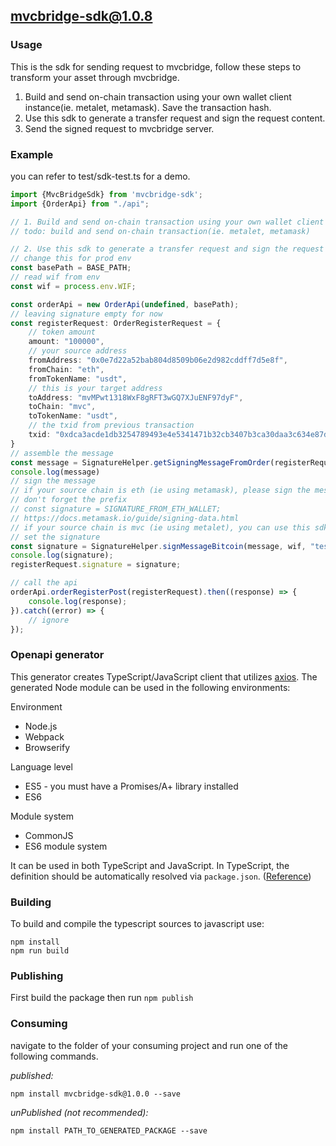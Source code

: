 ## mvcbridge-sdk@1.0.8

### Usage

This is the sdk for sending request to mvcbridge, follow these steps to transform your asset through mvcbridge.

1. Build and send on-chain transaction using your own wallet client instance(ie. metalet, metamask). Save the transaction hash.
2. Use this sdk to generate a transfer request and sign the request content.
3. Send the signed request to mvcbridge server.

### Example

you can refer to test/sdk-test.ts for a demo.

```typescript
import {MvcBridgeSdk} from 'mvcbridge-sdk';
import {OrderApi} from "./api";

// 1. Build and send on-chain transaction using your own wallet client instance(ie. metalet, metamask). Save the transaction hash.
// todo: build and send on-chain transaction(ie. metalet, metamask)

// 2. Use this sdk to generate a transfer request and sign the request content.
// change this for prod env
const basePath = BASE_PATH;
// read wif from env
const wif = process.env.WIF;

const orderApi = new OrderApi(undefined, basePath);
// leaving signature empty for now
const registerRequest: OrderRegisterRequest = {
    // token amount
    amount: "100000",
    // your source address
    fromAddress: "0x0e7d22a52bab804d8509b06e2d982cddff7d5e8f",
    fromChain: "eth",
    fromTokenName: "usdt",
    // this is your target address
    toAddress: "mvMPwt1318WxF8gRFT3wGQ7XJuENF97dyF",
    toChain: "mvc",
    toTokenName: "usdt",
    // the txid from previous transaction
    txid: "0xdca3acde1db3254789493e4e5341471b32cb3407b3ca30daa3c634e87d1518f5"
}
// assemble the message
const message = SignatureHelper.getSigningMessageFromOrder(registerRequest);
console.log(message)
// sign the message
// if your source chain is eth (ie using metamask), please sign the message using personal_sign
// don't forget the prefix
// const signature = SIGNATURE_FROM_ETH_WALLET;
// https://docs.metamask.io/guide/signing-data.html
// if your source chain is mvc (ie using metalet), you can use this sdk to sign the message
// set the signature
const signature = SignatureHelper.signMessageBitcoin(message, wif, "testnet");
console.log(signature);
registerRequest.signature = signature;

// call the api
orderApi.orderRegisterPost(registerRequest).then((response) => {
    console.log(response);
}).catch((error) => {
    // ignore
});
```


### Openapi generator
This generator creates TypeScript/JavaScript client that utilizes [axios](https://github.com/axios/axios). The generated Node module can be used in the following environments:

Environment
* Node.js
* Webpack
* Browserify

Language level
* ES5 - you must have a Promises/A+ library installed
* ES6

Module system
* CommonJS
* ES6 module system

It can be used in both TypeScript and JavaScript. In TypeScript, the definition should be automatically resolved via `package.json`. ([Reference](http://www.typescriptlang.org/docs/handbook/typings-for-npm-packages.html))

### Building

To build and compile the typescript sources to javascript use:
```
npm install
npm run build
```

### Publishing

First build the package then run ```npm publish```

### Consuming

navigate to the folder of your consuming project and run one of the following commands.

_published:_

```
npm install mvcbridge-sdk@1.0.0 --save
```

_unPublished (not recommended):_

```
npm install PATH_TO_GENERATED_PACKAGE --save
